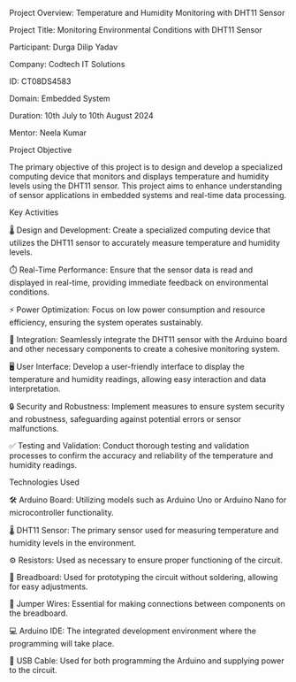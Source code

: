 Project Overview: Temperature and Humidity Monitoring with DHT11 Sensor




Project Title: Monitoring Environmental Conditions with DHT11 Sensor

Participant: Durga Dilip Yadav

Company: Codtech IT Solutions

ID: CT08DS4583

Domain: Embedded System

Duration: 10th July to 10th August 2024

Mentor: Neela Kumar




Project Objective


The primary objective of this project is to design and develop a specialized computing device that monitors and 
displays temperature and humidity levels using the DHT11 sensor. 
This project aims to enhance understanding of sensor applications in embedded systems and real-time data processing.



Key Activities


🌡️ Design and Development: Create a specialized computing device that utilizes the DHT11 sensor to accurately measure temperature and humidity levels.

⏱️ Real-Time Performance: Ensure that the sensor data is read and displayed in real-time, providing immediate feedback on environmental conditions.

⚡ Power Optimization: Focus on low power consumption and resource efficiency, ensuring the system operates sustainably.

🔗 Integration: Seamlessly integrate the DHT11 sensor with the Arduino board and other necessary components to create a cohesive monitoring system.

🖥️ User Interface: Develop a user-friendly interface to display the temperature and humidity readings, allowing easy interaction and data interpretation.

🔒 Security and Robustness: Implement measures to ensure system security and robustness, safeguarding against potential errors or sensor malfunctions.

✅ Testing and Validation: Conduct thorough testing and validation processes to confirm the accuracy and reliability of the temperature and humidity readings.






Technologies Used



🛠️ Arduino Board: Utilizing models such as Arduino Uno or Arduino Nano for microcontroller functionality.

🌡️ DHT11 Sensor: The primary sensor used for measuring temperature and humidity levels in the environment.

⚙️ Resistors: Used as necessary to ensure proper functioning of the circuit.

🧩 Breadboard: Used for prototyping the circuit without soldering, allowing for easy adjustments.

🔌 Jumper Wires: Essential for making connections between components on the breadboard.

💻 Arduino IDE: The integrated development environment where the programming will take place.

🔋 USB Cable: Used for both programming the Arduino and supplying power to the circuit.
